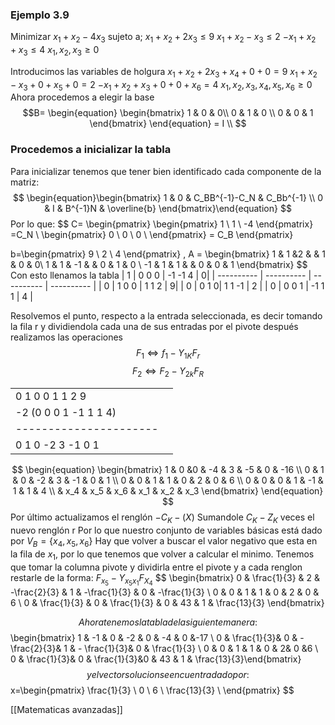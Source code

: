 ### Ejemplo 3.9
Minimizar $x_1+x_2-4x_3$
sujeto a; 
$x_1+x_2+2x_3 \leq 9$
$x_1 + x_2 -x_3 \leq 2$
$-x_1 + x_2 + x_3 \leq 4$
$x_1, x_2, x_ 3 \geq 0$

Introducimos las variables de holgura
$x_1 + x_2 + 2x_3 +x_4 + 0 + 0 = 9$
$x_1 + x_2 -x_3 + 0 + x_5 + 0 = 2$
$-x_1 + x_2 + x_3 + 0 + 0 + x_6 = 4$
$x_1, x_2, x_3, x_4, x_5, x_6 \geq 0$
Ahora procedemos a elegir la base 
$$B=
\begin{equation}
\begin{bmatrix}
1 & 0 & 0\\  
0 & 1 & 0 \\
0 & 0 & 1
\end{bmatrix}
\end{equation}
= I \\
$$
### Procedemos a inicializar la tabla
Para inicializar tenemos que tener bien identificado cada componente de la matriz:
$$
\begin{equation}\begin{bmatrix}
1 & 0 & C_BB^{-1}-C_N & C_Bb^{-1} \\
0 & I & B^{-1}N & \overline{b}
\end{bmatrix}\end{equation}
$$
Por lo que:
$$
C=
\begin{pmatrix}
\begin{pmatrix}
1 \\
1 \\
-4
\end{pmatrix} =C_N \\
\begin{pmatrix}
0 \\
0 \\
0 \\
\end{pmatrix} = C_B
\end{pmatrix}

b=\begin{pmatrix} 
9 \\
2 \\
4
\end{pmatrix}
, A = 
\begin{bmatrix}
1 & 1 &2 & & 1 & 0 & 0\\
1 & 1 & -1 & & 0 & 1 & 0 \\
-1 & 1 & 1 & & 0 & 0 & 1
\end{bmatrix}
$$
Con esto llenamos la tabla 
| 1 | 0 0 0 | -1 -1 4 | 0| 
| ---------- | ---------- | ---------- | ---------- |
| 0 | 1 0 0 | 1 1 2 | 9|
| 0 | 0 1 0| 1 1 -1 | 2 |
| 0 | 0 0 1 | -1 1 1 | 4 |

Resolvemos el punto, respecto a la entrada seleccionada, es decir tomando la fila r y dividiendola cada una de sus entradas por el pivote después realizamos las operaciones 
$$
F_1 \iff f_1 - Y_{1K}F_r
$$
$$
F_2 \iff F_2- Y_{2k}F_R
$$
<table>
<tbody>
<tr>
<td>      0 1 0 0 1 1 2 9</td>
</tr>
<tr>
<td>-2 (0 0 0 1 -1 1 1  4)<td>
</tr>
<tr>
<td>----------------------</td>
<tr>
<td> 0 1 0 -2 3 -1 0 1</td>
</tr>
</tbody>
</table>

$$
\begin{equation}
\begin{bmatrix}
1 & 0 &0 & -4 & 3 & -5 & 0 & -16 \\
0 & 1 & 0 & -2 & 3 & -1 & 0 & 1 \\
0 & 0 & 1 & 1 & 0 & 2 & 0 & 6 \\
0 & 0 & 0 & 1 & -1 & 1 & 1 & 4 \\ 
 & x_4 & x_5 & x_6 & x_1 & x_2 & x_3
\end{bmatrix}
\end{equation} 
$$
Por último actualizamos el renglón $-C_K-(X)$ Sumandole $C_K-Z_K$ veces el nuevo renglón r
Por lo que nuestro conjunto de variables básicas está dado por $V_B=\{x_4,x_5,x_6\}$ 
Hay que volver a buscar el valor negativo que esta en la fila de $x_1$, por lo que tenemos que volver a calcular el minimo. Tenemos que tomar la columna pivote y dividirla entre el pivote y a cada renglon restarle de la forma: $F_{x_5} - Y_{x_5x_1}F_{X_4}$ 
$$
\begin{bmatrix}
0 & \frac{1}{3} & 2 & -\frac{2}{3} & 1 & -\frac{1}{3} & 0 & -\frac{1}{3} \\
0 & 0 & 1 & 1 & 0 & 2 & 0 & 6 \\
0 & \frac{1}{3} & 0 & \frac{1}{3} & 0 & 43 & 1 & \frac{13}{3}
\end{bmatrix}

$$
Ahora tenemos la tabla de la siguiente manera:
$$
\begin{bmatrix} 1 & -1 & 0 & -2 & 0 & -4 & 0 &-17 \\ 0 & \frac{1}{3}& 0 & -\frac{2}{3}& 1 & - \frac{1}{3}& 0 & \frac{1}{3}  \\ 0 & 0 & 1 & 1 & 0 & 2& 0 &6 \\ 0 & \frac{1}{3}& 0 & \frac{1}{3}&0 & 43 & 1 & \frac{13}{3}\end{bmatrix}
$$
y el vector solucion se encuentra dado por:
$$
x=\begin{pmatrix} \frac{1}{3} \\ 0 \\ 6 \\ \frac{13}{3} \\ \end{pmatrix}
$$

[[Matematicas avanzadas]] 